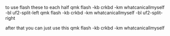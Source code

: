to use flash these to each half
qmk flash -kb crkbd -km whatcanicallmyself -bl uf2-split-left
qmk flash -kb crkbd -km whatcanicallmyself -bl uf2-split-right

after that you can just use this
qmk flash -kb crkbd -km whatcanicallmyself
